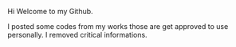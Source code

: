 Hi Welcome to my Github.

I posted some codes from my works those are get approved to use personally.
I removed critical informations.
